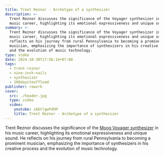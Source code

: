```yaml
---
title: Trent Reznor - Archetype of a synthesizer
description: >-
  Trent Reznor discusses the significance of the Voyager synthesizer in his
  music career, highlighting its emotional expressiveness and unique sound.
summary: >-
  Trent Reznor discusses the significance of the Voyager synthesizer in his
  music career, highlighting its emotional expressiveness and unique sound. He
  reflects on his journey from rural Pennsylvania to becoming a prominent
  musician, emphasizing the importance of synthesizers in his creative process
  and the evolution of music technology.
type: video
date: 2024-10-30T17:56:14+07:00
tags:
  - trent-reznor
  - nine-inch-nails
  - synthesizer
  - 100daystooffload
publisher: rework
cover:
  src: ./header.jpg
  type: video
  video:
    youtube: zAGtlgwFdhM
    title: Trent Reznor - Archetype of a synthesizer
---
```


Trent Reznor discusses the significance of the [Moog Voyager synthesizer](https://www.moogmusic.com/products/minimoog-voyager) in his music career, highlighting its emotional expressiveness and unique sound. He reflects on his journey from rural Pennsylvania to becoming a prominent musician, emphasizing the importance of synthesizers in his creative process and the evolution of music technology.

